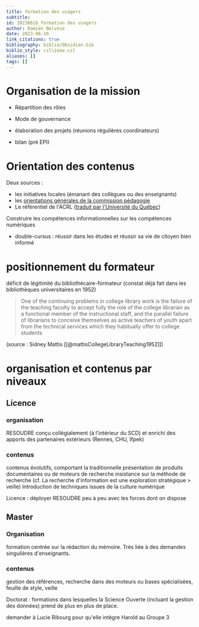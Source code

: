 ```yaml
---
title: formation des usagers
subtitle:
id: 20230616_formation des usagers
author: Damien Belvèze
date: 2023-06-16
link_citations: true
bibliography: biblio/Obsidian.bib
biblio_style: csl\ieee.csl
aliases: []
tags: []
---
```


# Organisation de la mission

- Répartition des rôles

- Mode de gouvernance

- élaboration des projets (réunions régulières coordinateurs)

- bilan (pré EPI)

# Orientation des contenus

Deux sources : 
- les initiatives locales (émanant des collègues ou des enseignants)
- les [orientations générales de la commission pédagogie](https://adbu.fr/commissions-thematiques/pedagogie-et-documentation)
- Le référentiel de l'ACRL ([traduit par l'Université du Québec](https://www.ala.org/acrl/sites/ala.org.acrl/files/content/standards/framework-french.pdf))

Construire les compétences informationnelles sur les compétences numériques

- double-cursus : réussir dans les études et réussir sa vie de citoyen bien informé


# positionnement du formateur

déficit de légitimité du bibliothécaire-formateur (constat déjà fait dans les bibliothèques universitaires en 1952)

>One of the continuing problems in college library work is the failure of the teaching faculty to accept fully the role of the college librarian as a functional member of the instructional staff, and the parallel failure of librarians to conceive themselves as active teachers of youth apart from the technical services which they habitually offer to college students

(source : Sidney Mattis [[@mattisCollegeLibraryTeaching1952]])

# organisation et contenus par niveaux

## Licence

### organisation

RESOUDRE conçu collégialement (à l'intérieur du SCD) et enrichi des apports des partenaires extérieurs (Rennes, CHU, Ifpek)

### contenus

contenus évolutifs, comportant la traditionnelle présentation de produits documentaires ou de moteurs de recherche
insistance sur la méthode de recherche (cf. La recherche d'information est une exploration stratégique > veille)
Introduction de techniques issues de la culture numérique 

Licence : déployer RESOUDRE peu à peu avec les forces dont on dispose

## Master 

### Organisation

formation centrée sur la rédaction du mémoire. Très liée à des demandes singulières d'enseignants. 

### contenus

gestion des références, recherche dans des moteurs ou bases spécialisées, feuille de style, veille



Doctorat : formations dans lesquelles la Science Ouverte (incluant la gestion des données) prend de plus en plus de place. 

demander à Lucie Ribourg pour qu'elle intègre Harold au Groupe 3










